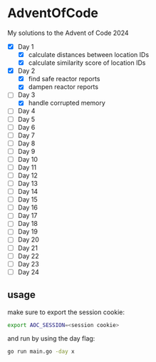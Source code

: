 # AdventOfCode

My solutions to the Advent of Code 2024

- [x] Day 1
  - [x] calculate distances between location IDs
  - [x] calculate similarity score of location IDs
- [x] Day 2
  - [x] find safe reactor reports
  - [x] dampen reactor reports
- [ ] Day 3
  - [x] handle corrupted memory
- [ ] Day 4
- [ ] Day 5
- [ ] Day 6
- [ ] Day 7
- [ ] Day 8
- [ ] Day 9
- [ ] Day 10
- [ ] Day 11
- [ ] Day 12
- [ ] Day 13
- [ ] Day 14
- [ ] Day 15
- [ ] Day 16
- [ ] Day 17
- [ ] Day 18
- [ ] Day 19
- [ ] Day 20
- [ ] Day 21
- [ ] Day 22
- [ ] Day 23
- [ ] Day 24

## usage

make sure to export the session cookie:

```bash
export AOC_SESSION=<session cookie>
```

and run by using the day flag:

```bash
go run main.go -day x
```
